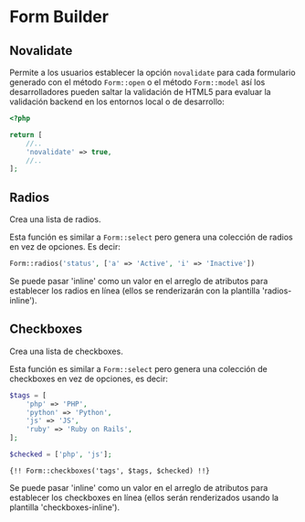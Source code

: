 # Form Builder

## Novalidate

Permite a los usuarios establecer la opción `novalidate` para cada formulario generado con el método `Form::open` o el método `Form::model` así los desarrolladores pueden saltar la validación de HTML5 para evaluar la validación backend en los entornos local o de desarrollo:

```php
<?php

return [
    //..
    'novalidate' => true,
    //..
];
```

## Radios

Crea una lista de radios.

Esta función es similar a `Form::select` pero genera una colección de radios en vez de opciones. Es decir:

```php
Form::radios('status', ['a' => 'Active', 'i' => 'Inactive'])
```

Se puede pasar 'inline' como un valor en el arreglo de atributos para establecer los radios en línea (ellos se renderizarán con la plantilla 'radios-inline').

## Checkboxes

Crea una lista de checkboxes.

Esta función es similar a `Form::select` pero genera una colección de checkboxes en vez de opciones, es decir:

```php
$tags = [
    'php' => 'PHP',
    'python' => 'Python',
    'js' => 'JS',
    'ruby' => 'Ruby on Rails',
];

$checked = ['php', 'js'];
```

```blade
{!! Form::checkboxes('tags', $tags, $checked) !!}
```

Se puede pasar 'inline' como un valor en el arreglo de atributos para establecer los checkboxes en línea (ellos serán renderizados usando la plantilla 'checkboxes-inline').
